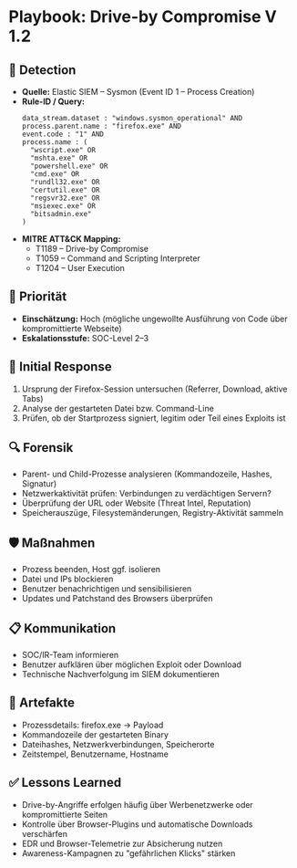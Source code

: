 # Playbook: Drive-by Compromise V 1.2

## 🧠 Detection
- **Quelle:** Elastic SIEM – Sysmon (Event ID 1 – Process Creation)
- **Rule-ID / Query:**
  ```elasticsearch
  data_stream.dataset : "windows.sysmon_operational" AND 
  process.parent.name : "firefox.exe" AND 
  event.code : "1" AND 
  process.name : (
    "wscript.exe" OR 
    "mshta.exe" OR 
    "powershell.exe" OR 
    "cmd.exe" OR 
    "rundll32.exe" OR 
    "certutil.exe" OR 
    "regsvr32.exe" OR 
    "msiexec.exe" OR 
    "bitsadmin.exe"
  )
  ```
- **MITRE ATT&CK Mapping:**  
  - T1189 – Drive-by Compromise  
  - T1059 – Command and Scripting Interpreter  
  - T1204 – User Execution

## 📌 Priorität
- **Einschätzung:** Hoch (mögliche ungewollte Ausführung von Code über kompromittierte Webseite)
- **Eskalationsstufe:** SOC-Level 2–3

## 🚨 Initial Response
1. Ursprung der Firefox-Session untersuchen (Referrer, Download, aktive Tabs)
2. Analyse der gestarteten Datei bzw. Command-Line
3. Prüfen, ob der Startprozess signiert, legitim oder Teil eines Exploits ist

## 🔍 Forensik
- Parent- und Child-Prozesse analysieren (Kommandozeile, Hashes, Signatur)
- Netzwerkaktivität prüfen: Verbindungen zu verdächtigen Servern?
- Überprüfung der URL oder Website (Threat Intel, Reputation)
- Speicherauszüge, Filesystemänderungen, Registry-Aktivität sammeln

## 🛡️ Maßnahmen
- Prozess beenden, Host ggf. isolieren
- Datei und IPs blockieren
- Benutzer benachrichtigen und sensibilisieren
- Updates und Patchstand des Browsers überprüfen

## 📋 Kommunikation
- SOC/IR-Team informieren
- Benutzer aufklären über möglichen Exploit oder Download
- Technische Nachverfolgung im SIEM dokumentieren

## 📁 Artefakte
- Prozessdetails: firefox.exe → Payload
- Kommandozeile der gestarteten Binary
- Dateihashes, Netzwerkverbindungen, Speicherorte
- Zeitstempel, Benutzername, Hostname

## ✅ Lessons Learned
- Drive-by-Angriffe erfolgen häufig über Werbenetzwerke oder kompromittierte Seiten
- Kontrolle über Browser-Plugins und automatische Downloads verschärfen
- EDR und Browser-Telemetrie zur Absicherung nutzen
- Awareness-Kampagnen zu "gefährlichen Klicks" stärken